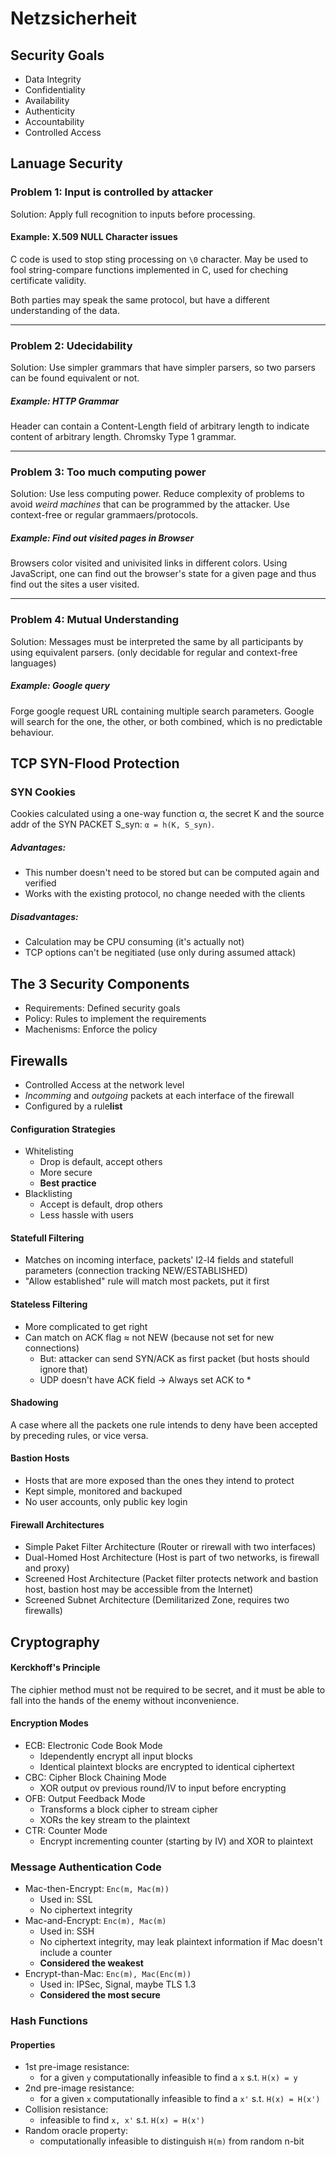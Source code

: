 # Netzsicherheit
## Security Goals
* Data Integrity
* Confidentiality
* Availability
* Authenticity
* Accountability
* Controlled Access

## Lanuage Security
### Problem 1: Input is controlled by attacker
Solution: Apply full recognition to inputs before processing.

#### Example: X.509 NULL Character issues
C code is used to stop sting processing on `\0` character.
May be used to fool string-compare functions implemented in C, used for cheching certificate validity.

Both parties may speak the same protocol, but have a different understanding of the data.

-----

### Problem 2: Udecidability
Solution: Use simpler grammars that have simpler parsers, so two parsers can be found equivalent or not.

##### Example: HTTP Grammar
Header can contain a Content-Length field of arbitrary length to indicate content of arbitrary length.
Chromsky Type 1 grammar.

-----

### Problem 3: Too much computing power
Solution: Use less computing power. Reduce complexity of problems to avoid *weird machines* that can be programmed by the attacker. Use context-free or regular grammaers/protocols.

##### Example: Find out visited pages in Browser
Browsers color visited and univisited links in different colors. Using JavaScript, one can find out the browser's state for a given page and thus find out the sites a user visited.

-----

### Problem 4: Mutual Understanding
Solution: Messages must be interpreted the same by all participants by using equivalent parsers. (only decidable for regular and context-free languages)

##### Example: Google query
Forge google request URL containing multiple search parameters. Google will search for the one, the other, or both combined, which is no predictable behaviour.


## TCP SYN-Flood Protection
### SYN Cookies
Cookies calculated using a one-way function α, the secret K and the source addr of the SYN PACKET S_syn: `α = h(K, S_syn)`.

##### Advantages:
- This number doesn't need to be stored but can be computed again and verified
- Works with the existing protocol, no change needed with the clients

##### Disadvantages:
- Calculation may be CPU consuming (it's actually not)
- TCP options can't be negitiated (use only during assumed attack)

## The 3 Security Components
- Requirements: Defined security goals
- Policy: Rules to implement the requirements
- Machenisms: Enforce the policy

## Firewalls
- Controlled Access at the network level
- *Incomming* and *outgoing* packets at each interface of the firewall
- Configured by a rule**list**

#### Configuration Strategies
- Whitelisting
	- Drop is default, accept others
	- More secure
	- **Best practice**
- Blacklisting
	- Accept is default, drop others
	- Less hassle with users

#### Statefull Filtering
- Matches on incoming interface, packets' l2-l4 fields and statefull parameters (connection tracking NEW/ESTABLISHED)
- "Allow established" rule will match most packets, put it first

#### Stateless Filtering
- More complicated to get right
- Can match on ACK flag ≈ not NEW (because not set for new connections)
	- But: attacker can send SYN/ACK as first packet (but hosts should ignore that)
	- UDP doesn't have ACK field -> Always set ACK to *

#### Shadowing
A case where all the packets one rule intends to deny have been accepted by preceding rules, or vice versa.

#### Bastion Hosts
- Hosts that are more exposed than the ones they intend to protect
- Kept simple, monitored and backuped
- No user accounts, only public key login

#### Firewall Architectures
- Simple Paket Filter Architecture (Router or rirewall with two interfaces)
- Dual-Homed Host Architecture (Host is part of two networks, is firewall and proxy)
- Screened Host Architecture (Packet filter protects network and bastion host, bastion host may be accessible from the Internet)
- Screened Subnet Architecture (Demilitarized Zone, requires two firewalls)

## Cryptography
#### Kerckhoff's Principle
The ciphier method must not be required to be secret, and it must be able to fall into the hands of the enemy without inconvenience.

#### Encryption Modes
- ECB: Electronic Code Book Mode
	- Idependently encrypt all input blocks
	- Identical plaintext blocks are encrypted to identical ciphertext
- CBC: Cipher Block Chaining Mode
	- XOR output ov previous round/IV to input before encrypting
- OFB: Output Feedback Mode
	- Transforms a block cipher to stream cipher
	- XORs the key stream to the plaintext
- CTR: Counter Mode
	- Encrypt incrementing counter (starting by IV) and XOR to plaintext

### Message Authentication Code
- Mac-then-Encrypt: `Enc(m, Mac(m))`
	- Used in: SSL
	- No ciphertext integrity
- Mac-and-Encrypt: `Enc(m), Mac(m)`
	- Used in: SSH
	- No ciphertext integrity, may leak plaintext information if Mac doesn't include a counter
	- **Considered the weakest**
- Encrypt-than-Mac: `Enc(m), Mac(Enc(m))`
	- Used in: IPSec, Signal, maybe TLS 1.3
	- **Considered the most secure**

### Hash Functions
#### Properties
* 1st pre-image resistance:
	* for a given `y` computationally infeasible to find a `x` s.t. `H(x) = y`
* 2nd pre-image resistance:
	* for a given `x` computationally infeasible to find a `x'` s.t. `H(x) = H(x')`
* Collision resistance:
	* infeasible to find `x, x'` s.t. `H(x) = H(x')`
* Random oracle property:
	* computationally infeasible to distinguish `H(m)` from random n-bit
